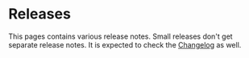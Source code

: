 # Releases

This pages contains various release notes. Small releases don't get separate
release notes. It is expected to check the [Changelog](/changelog.html) as well.
